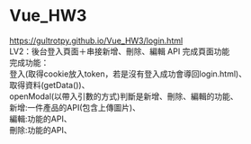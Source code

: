 # Vue_HW3


https://gultrotpy.github.io/Vue_HW3/login.html
<br>LV2：後台登入頁面＋串接新增、刪除、編輯 API 完成頁面功能
<br>完成功能：
      <br>登入(取得cookie放入token，若是沒有登入成功會導回login.html)、
       <br>取得資料(getData())、
      <br> openModal(以帶入引數的方式)判斷是新增、刪除、編輯的功能、
      <br>新增:一件產品的API(包含上傳圖片)、
      <br>編輯:功能的API、
      <br>刪除:功能的API、
      
